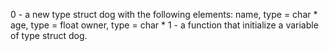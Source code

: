 0 - a new type struct dog with the following elements:
	name, type = char *
	age, type = float
	owner, type = char *
1 - a function that initialize a variable of type struct dog.